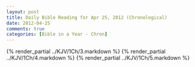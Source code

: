 ```yaml
---
layout: post
title: Daily Bible Reading for Apr 25, 2012 (Chronological)
date: 2012-04-25
comments: true
categories: [Bible in a Year - Chron]
---
```

{% render_partial ../KJV/1Ch/3.markdown %}
{% render_partial ../KJV/1Ch/4.markdown %}
{% render_partial ../KJV/1Ch/5.markdown %}
